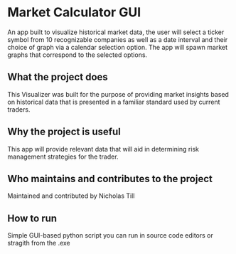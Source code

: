 # Market Calculator GUI
An app built to visualize historical market data, the user will select a ticker symbol from 
10 recognizable companies as well as a date interval and their choice of graph via a calendar selection option. The app 
will spawn market graphs that correspond to the selected options.

## What the project does
This Visualizer was built for the purpose of providing market insights based on historical data that is presented in a familiar
standard used by current traders.

## Why the project is useful
This app will provide relevant data that will aid in determining risk management strategies for
the trader.

## Who maintains and contributes to the project
Maintained and contributed by Nicholas Till

## How to run
Simple GUI-based python script you can run in source code editors or stragith from the .exe
